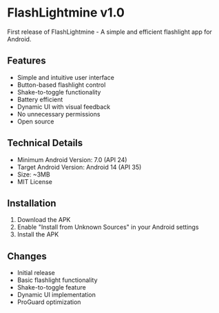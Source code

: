 # FlashLightmine v1.0

First release of FlashLightmine - A simple and efficient flashlight app for Android.

## Features
- Simple and intuitive user interface
- Button-based flashlight control
- Shake-to-toggle functionality
- Battery efficient
- Dynamic UI with visual feedback
- No unnecessary permissions
- Open source

## Technical Details
- Minimum Android Version: 7.0 (API 24)
- Target Android Version: Android 14 (API 35)
- Size: ~3MB
- MIT License

## Installation
1. Download the APK
2. Enable "Install from Unknown Sources" in your Android settings
3. Install the APK

## Changes
- Initial release
- Basic flashlight functionality
- Shake-to-toggle feature
- Dynamic UI implementation
- ProGuard optimization
